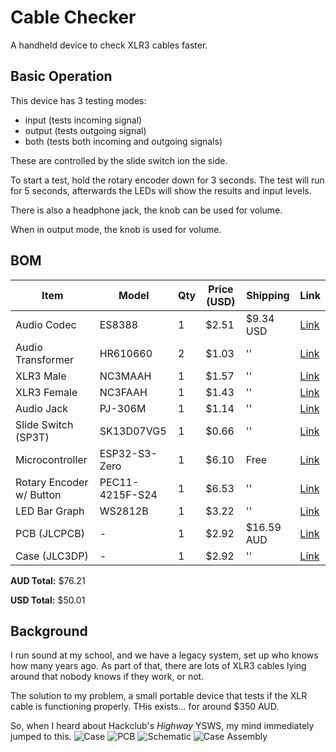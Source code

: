 # Cable Checker
A handheld device to check XLR3 cables faster.

## Basic Operation
This device has 3 testing modes:
- input (tests incoming signal)
- output (tests outgoing signal)
- both (tests both incoming and outgoing signals)

These are controlled by the slide switch ion the side.

To start a test, hold the rotary encoder down for 3 seconds. The test will run for 5 seconds, afterwards the LEDs will show the results and input levels.

There is also a headphone jack, the knob can be used for volume.

When in output mode, the knob is used for volume.

## BOM

| Item | Model | Qty | Price (USD) | Shipping | Link |
|-|--|-|-|-|-|
| Audio Codec | ES8388 | 1 | $2.51 | $9.34 USD | [Link](https://lcsc.com/product-detail/ADCs-DACs-Special-Purpose_Everest-semi-Everest-Semiconductor-ES8388_C365736.html) |
| Audio Transformer | HR610660 | 2 | $1.03 | '' | [Link](https://lcsc.com/product-detail/Audio-Transformers_HANRUN-Zhongshan-HanRun-Elec-HR610660_C48357.html) |
| XLR3 Male | NC3MAAH | 1 | $1.57 | '' | [Link](https://lcsc.com/product-detail/XLR-Cannon-Connectors_Neutrik-NC3MAAH_C368463.html) |
| XLR3 Female | NC3FAAH | 1 | $1.43 | '' | [Link](https://lcsc.com/product-detail/XLR-Cannon-Connectors_Neutrik-NC3FAAH_C368521.html) |
| Audio Jack | PJ-306M | 1 | $1.14 | '' | [Link](https://lcsc.com/product-detail/Audio-Connectors_HOOYA-PJ-306M_C2939172.html) |
| Slide Switch (SP3T) | SK13D07VG5 | 1 | $0.66 | '' | [Link](https://lcsc.com/product-detail/Slide-Switches_SHOU-HAN-SK13D07VG5_C393948.html) |
| Microcontroller | ESP32-S3-Zero | 1 | $6.10 | Free | [Link](https://core-electronics.com.au/esp32-s3-mini-development-board-retired.html) |
| Rotary Encoder w/ Button | PEC11-4215F-S24 | 1 | $6.53 | '' | [Link](https://core-electronics.com.au/rotary-encoder-extras.html) |
| LED Bar Graph | WS2812B | 1 | $3.22 | '' | [Link](https://core-electronics.com.au/glowbit-stick-1x8.html) |
| PCB (JLCPCB) | - | 1 | $2.92 | $16.59 AUD | [Link](Link) |
| Case (JLC3DP) | - | 1 | $2.92 | '' | [Link](Link) |

**AUD Total:** $76.21

**USD Total:** $50.01

## Background
I run sound at my school, and we have a legacy system, set up who knows how many years ago. As part of that, there are lots of XLR3 cables lying around that nobody knows if they work, or not.

The solution to my problem, a small portable device that tests if the XLR cable is functioning properly. THis exists... for around $350 AUD. 

So, when I heard about Hackclub's *Highway* YSWS, my mind immediately jumped to this.
![Case](screenshots/case)
![PCB](screenshots/pcb)
![Schematic](screenshots/schematic)
![Case Assembly](screenshots/case-exploded)

